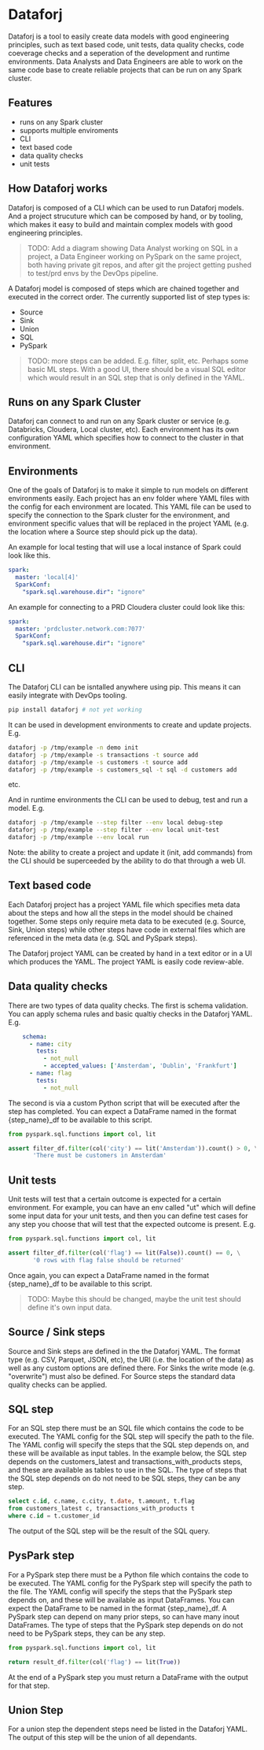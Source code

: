# Dataforj

Dataforj is a tool to easily create data models with good engineering principles, such as text based code, unit tests, data quality checks, code coeverage checks and a seperation of the development and runtime environments.  Data Analysts and Data Engineers are able to work on the same code base to create reliable projects that can be run on any Spark cluster.

## Features

- runs on any Spark cluster
- supports multiple enviroments
- CLI
- text based code
- data quality checks
- unit tests

## How Dataforj works

Dataforj is composed of a CLI which can be used to run Dataforj models.  And a project strucuture which can be composed by hand, or by tooling, which makes it easy to build and maintain complex models with good engineering principles.  

> TODO: Add a diagram showing Data Analyst working on SQL in a project, a Data Engineer working on PySpark on the same project, both having private git repos, and after git the project getting pushed to test/prd envs by the DevOps pipeline.

A Dataforj model is composed of steps which are chained together and executed in the correct order.  The currently supported list of step types is:

- Source
- Sink
- Union
- SQL
- PySpark

> TODO: more steps can be added.  E.g. filter, split, etc.  Perhaps some basic ML steps.  With a good UI, there should be a visual SQL editor which would result in an SQL step that is only defined in the YAML.

## Runs on any Spark Cluster

Dataforj can connect to and run on any Spark cluster or service (e.g. Databricks, Cloudera, Local cluster, etc).  Each environment has its own configuration YAML which specifies how to connect to the cluster in that environment.  

## Environments

One of the goals of Dataforj is to make it simple to run models on different environments easily.  Each project has an env folder where YAML files with the config for each environment are located.  This YAML file can be used to specify the connection to the Spark cluster for the environment, and environment specific values that will be replaced in the project YAML (e.g. the location where a Source step should pick up the data).

An example for local testing that will use a local instance of Spark could look like this.

```yaml
spark:
  master: 'local[4]'
  SparkConf: 
    "spark.sql.warehouse.dir": "ignore"
```

An example for connecting to a PRD Cloudera cluster could look like this:

```yaml
spark:
  master: 'prdcluster.network.com:7077'
  SparkConf: 
    "spark.sql.warehouse.dir": "ignore"
```

## CLI

The Dataforj CLI can be isntalled anywhere using pip.  This means it can easily integrate with DevOps tooling.

```bash
pip install dataforj # not yet working
```

It can be used in development environments to create and update projects.  E.g.

```bash
dataforj -p /tmp/example -n demo init
dataforj -p /tmp/example -s transactions -t source add
dataforj -p /tmp/example -s customers -t source add
dataforj -p /tmp/example -s customers_sql -t sql -d customers add
```

etc.

And in runtime environments the CLI can be used to debug, test and run a model.  E.g.

```bash
dataforj -p /tmp/example --step filter --env local debug-step
dataforj -p /tmp/example --step filter --env local unit-test
dataforj -p /tmp/example --env local run
```

Note: the ability to create a project and update it (init, add commands) from the CLI should be superceeded by the ability to do that through a web UI.

## Text based code

Each Dataforj project has a project YAML file which specifies meta data about the steps and how all the steps in the model should be chained together.  Some steps only require meta data to be executed (e.g. Source, Sink, Union steps) while other steps have code in external files which are referenced in the meta data (e.g. SQL and PySpark steps).

The Dataforj project YAML can be created by hand in a text editor or in a UI which produces the YAML.  The project YAML is easily code review-able.

## Data quality checks

There are two types of data quality checks.  The first is schema validation.  You can apply schema rules and basic qualtiy checks in the Dataforj YAML.  E.g.

```yaml
    schema:
      - name: city
        tests: 
          - not_null
          - accepted_values: ['Amsterdam', 'Dublin', 'Frankfurt']
      - name: flag
        tests: 
          - not_null
```

The second is via a custom Python script that will be executed after the step has completed.  You can expect a DataFrame named in the format {step_name}_df to be available to this script.

```python
from pyspark.sql.functions import col, lit

assert filter_df.filter(col('city') == lit('Amsterdam')).count() > 0, \
       'There must be customers in Amsterdam'
```

## Unit tests

Unit tests will test that a certain outcome is expected for a certain environment.  For example, you can have an env called "ut" which will define some input data for your unit tests, and then you can define test cases for any step you choose that will test that the expected outcome is present.  E.g.

```python
from pyspark.sql.functions import col, lit

assert filter_df.filter(col('flag') == lit(False)).count() == 0, \
       '0 rows with flag false should be returned'
```

Once again, you can expect a DataFrame named in the format {step_name}_df to be available to this script.

> TODO: Maybe this should be changed, maybe the unit test should define it's own input data.

## Source / Sink steps

Source and Sink steps are defined in the the Dataforj YAML.  The format type (e.g. CSV, Parquet, JSON, etc), the URI (i.e. the location of the data) as well as any custom options are defined there.  For Sinks the write mode (e.g. "overwrite") must also be defined.  For Source steps the standard data quality checks can be applied.

## SQL step

For an SQL step there must be an SQL file which contains the code to be executed.  The YAML config for the SQL step will specify the path to the file.  The YAML config will specify the steps that the SQL step depends on, and these will be available as input tables.  In the example below, the SQL step depends on the customers_latest and transactions_with_products steps, and these are available as tables to use in the SQL.  The type of steps that the SQL step depends on do not need to be SQL steps, they can be any step.

```sql
select c.id, c.name, c.city, t.date, t.amount, t.flag 
from customers_latest c, transactions_with_products t
where c.id = t.customer_id
```

The output of the SQL step will be the result of the SQL query.

## PysPark step

For a PySpark step there must be a Python file which contains the code to be executed.  The YAML config for the PySpark step will specify the path to the file.  The YAML config will specify the steps that the PySpark step depends on, and these will be available as input DataFrames.  You can expect the DataFrame to be named in the format {step_name}_df.   A PySpark step can depend on many prior steps, so can have many inout DataFrames.   The type of steps that the PySpark step depends on do not need to be PySpark steps, they can be any step.

```python
from pyspark.sql.functions import col, lit

return result_df.filter(col('flag') == lit(True))
```

At the end of a PySpark step you must return a DataFrame with the output for that step.

## Union Step

For a union step the dependent steps need be listed in the Dataforj YAML.  The output of this step will be the union of all dependants.
